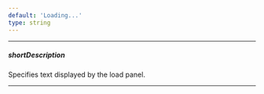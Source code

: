 ```yaml
---
default: 'Loading...'
type: string
---
```

---
##### shortDescription
Specifies text displayed by the load panel.

---

